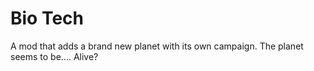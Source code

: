 # Bio Tech
A mod that adds a brand new planet with its own campaign. The planet seems to be.... Alive?
